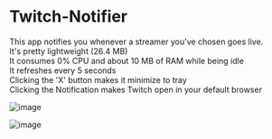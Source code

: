 # Twitch-Notifier
This app notifies you whenever a streamer you've chosen goes live. <br />
It's pretty lightweight (26.4 MB) <br />
It consumes 0% CPU and about 10 MB of RAM while being idle <br />
It refreshes every 5 seconds <br />
Clicking the 'X' button makes it minimize to tray <br />
Clicking the Notification makes Twitch open in your default browser

![image](https://user-images.githubusercontent.com/59932390/72461896-fae90a80-37e0-11ea-935d-f81217f9ff83.png)

![image](https://user-images.githubusercontent.com/59932390/72461922-0a685380-37e1-11ea-919f-2bba86f3efa4.png)


